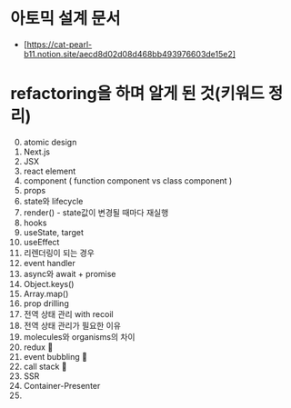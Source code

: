# 아토믹 설계 문서
- [https://cat-pearl-b11.notion.site/aecd8d02d08d468bb493976603de15e2]


# refactoring을 하며 알게 된 것(키워드 정리)

0. atomic design
1. Next.js
2. JSX
3. react element
4. component ( function component vs class component )
5. props
6. state와 lifecycle 
7. render() - state값이 변경될 때마다 재실행
8. hooks
9. useState, target
10. useEffect
11. 리렌더링이 되는 경우
12. event handler 
13. async와 await + promise
14. Object.keys()
15. Array.map()
16. prop drilling
17. 전역 상태 관리 with recoil
18. 전역 상태 관리가 필요한 이유 
19. molecules와 organisms의 차이
20. redux 📌
21. event bubbling 📌
22. call stack 📌
23. SSR
24. Container-Presenter
25. 
